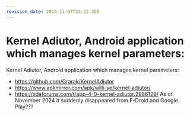 ```yaml
---
revision_date: 2024-11-07T23:33:35Z
---
```

# Kernel Adiutor, Android application which manages kernel parameters:
Kernel Adiutor, Android application which manages kernel parameters:
* https://github.com/Grarak/KernelAdiutor
* https://www.apkmirror.com/apk/willi-ye/kernel-adiutor/
* https://xdaforums.com/t/app-4-0-kernel-adiutor.2986129/
As of November 2024 it suddenly disappeared from F-Droid and Google Play???